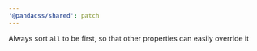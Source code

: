 ```yaml
---
'@pandacss/shared': patch
---
```


Always sort `all` to be first, so that other properties can easily override it

